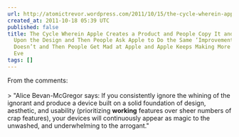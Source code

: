 ```yaml
---
url: http://atomictrevor.wordpress.com/2011/10/15/the-cycle-wherein-apple-creates-a-product-and-people-copy-it-and-then-improve-upon-the-design-and-then-people-ask-apple-to-do-the-same-improvements-and-apple-doesnt-and-then-people-get-mad-a/
created_at: 2011-10-18 05:39 UTC
published: false
title: The Cycle Wherein Apple Creates a Product and People Copy It and Then ‘Improve’
  Upon the Design and Then People Ask Apple to Do the Same ‘Improvements’ and Apple
  Doesn’t and Then People Get Mad at Apple and Apple Keeps Making More Money Than
  Eve
tags: []
---
```


From the comments:<br><br>> "Alice Bevan-McGregor says: If you consistently ignore the whining of the ignorant and produce a device built on a solid foundation of design, aesthetic, and usability (prioritizing <b>working</b> features over sheer numbers of crap features), your devices will continuously appear as magic to the unwashed, and underwhelming to the arrogant."
